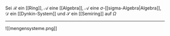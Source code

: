 Sei $\mathcal{R}$ ein [[Ring]], $\mathcal{A}$ eine [[Algebra]], $\mathcal{A}$ eine $\sigma$-[[sigma-Algebra|Algebra]], $\mathcal{D}$ ein [[Dynkin-System]] und $\mathscr{S}$ ein [[Semiring]] auf $\Omega$

---

![[mengensysteme.png]]